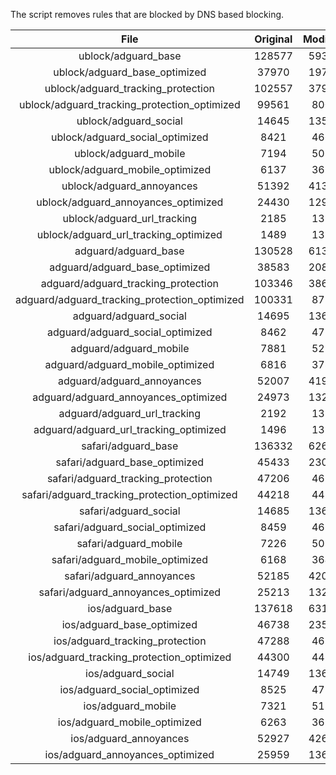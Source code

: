 The script removes rules that are blocked by DNS based blocking.


| File | Original | Modified |
|:----:|:-----:|:-----:|
| ublock/adguard_base | 128577 | 59329 |
| ublock/adguard_base_optimized | 37970 | 19756 |
| ublock/adguard_tracking_protection | 102557 | 37968 |
| ublock/adguard_tracking_protection_optimized | 99561 | 8004 |
| ublock/adguard_social | 14645 | 13582 |
| ublock/adguard_social_optimized | 8421 | 4667 |
| ublock/adguard_mobile | 7194 | 5055 |
| ublock/adguard_mobile_optimized | 6137 | 3614 |
| ublock/adguard_annoyances | 51392 | 41376 |
| ublock/adguard_annoyances_optimized | 24430 | 12920 |
| ublock/adguard_url_tracking | 2185 | 1331 |
| ublock/adguard_url_tracking_optimized | 1489 | 1328 |
| adguard/adguard_base | 130528 | 61350 |
| adguard/adguard_base_optimized | 38583 | 20804 |
| adguard/adguard_tracking_protection | 103346 | 38699 |
| adguard/adguard_tracking_protection_optimized | 100331 | 8719 |
| adguard/adguard_social | 14695 | 13639 |
| adguard/adguard_social_optimized | 8462 | 4711 |
| adguard/adguard_mobile | 7881 | 5235 |
| adguard/adguard_mobile_optimized | 6816 | 3787 |
| adguard/adguard_annoyances | 52007 | 41926 |
| adguard/adguard_annoyances_optimized | 24973 | 13214 |
| adguard/adguard_url_tracking | 2192 | 1338 |
| adguard/adguard_url_tracking_optimized | 1496 | 1335 |
| safari/adguard_base | 136332 | 62604 |
| safari/adguard_base_optimized | 45433 | 23052 |
| safari/adguard_tracking_protection | 47206 | 4619 |
| safari/adguard_tracking_protection_optimized | 44218 | 4472 |
| safari/adguard_social | 14685 | 13623 |
| safari/adguard_social_optimized | 8459 | 4698 |
| safari/adguard_mobile | 7226 | 5091 |
| safari/adguard_mobile_optimized | 6168 | 3644 |
| safari/adguard_annoyances | 52185 | 42027 |
| safari/adguard_annoyances_optimized | 25213 | 13292 |
| ios/adguard_base | 137618 | 63111 |
| ios/adguard_base_optimized | 46738 | 23558 |
| ios/adguard_tracking_protection | 47288 | 4627 |
| ios/adguard_tracking_protection_optimized | 44300 | 4480 |
| ios/adguard_social | 14749 | 13661 |
| ios/adguard_social_optimized | 8525 | 4718 |
| ios/adguard_mobile | 7321 | 5135 |
| ios/adguard_mobile_optimized | 6263 | 3685 |
| ios/adguard_annoyances | 52927 | 42662 |
| ios/adguard_annoyances_optimized | 25959 | 13604 |